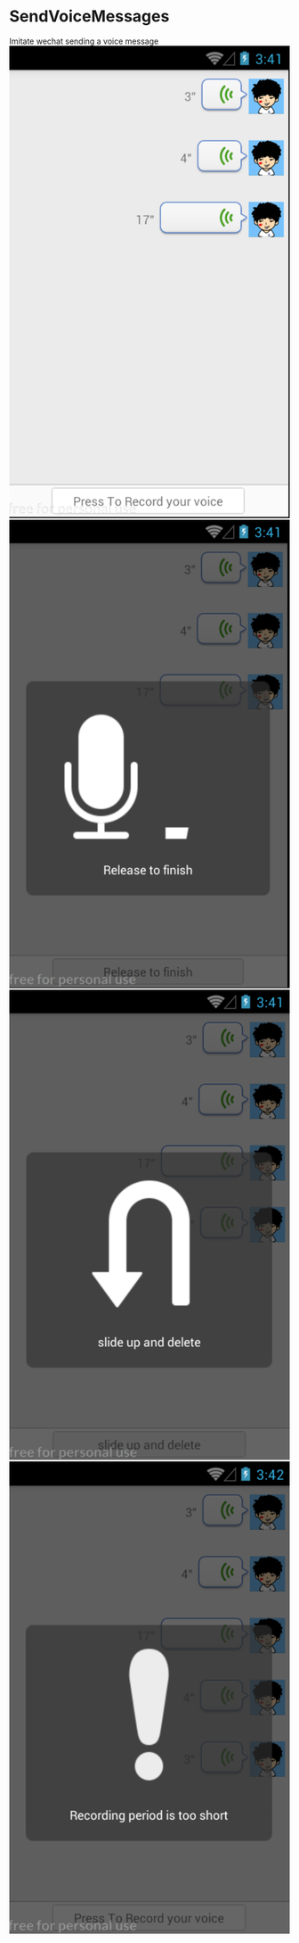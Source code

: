 # SendVoiceMessages
Imitate wechat sending a voice message
![image](https://github.com/rayray199085/SendVoiceMessages/blob/master/images/WX20190114-175243%402x.png)
![image](https://github.com/rayray199085/SendVoiceMessages/blob/master/images/WX20190114-175315%402x.png)
![image](https://github.com/rayray199085/SendVoiceMessages/blob/master/images/WX20190114-175345%402x.png)
![image](https://github.com/rayray199085/SendVoiceMessages/blob/master/images/WX20190114-175418%402x.png)
